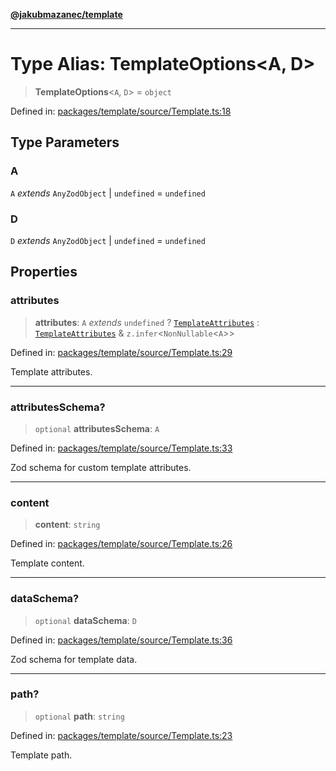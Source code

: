 [**@jakubmazanec/template**](../README.md)

---

# Type Alias: TemplateOptions\<A, D\>

> **TemplateOptions**\<`A`, `D`\> = `object`

Defined in:
[packages/template/source/Template.ts:18](https://github.com/jakubmazanec/tools/blob/acfa246dbb1035f65efb7fa114167a3cbefca108/packages/template/source/Template.ts#L18)

## Type Parameters

### A

`A` _extends_ `AnyZodObject` \| `undefined` = `undefined`

### D

`D` _extends_ `AnyZodObject` \| `undefined` = `undefined`

## Properties

### attributes

> **attributes**: `A` _extends_ `undefined` ? [`TemplateAttributes`](TemplateAttributes.md) :
> [`TemplateAttributes`](TemplateAttributes.md) & `z.infer`\<`NonNullable`\<`A`\>\>

Defined in:
[packages/template/source/Template.ts:29](https://github.com/jakubmazanec/tools/blob/acfa246dbb1035f65efb7fa114167a3cbefca108/packages/template/source/Template.ts#L29)

Template attributes.

---

### attributesSchema?

> `optional` **attributesSchema**: `A`

Defined in:
[packages/template/source/Template.ts:33](https://github.com/jakubmazanec/tools/blob/acfa246dbb1035f65efb7fa114167a3cbefca108/packages/template/source/Template.ts#L33)

Zod schema for custom template attributes.

---

### content

> **content**: `string`

Defined in:
[packages/template/source/Template.ts:26](https://github.com/jakubmazanec/tools/blob/acfa246dbb1035f65efb7fa114167a3cbefca108/packages/template/source/Template.ts#L26)

Template content.

---

### dataSchema?

> `optional` **dataSchema**: `D`

Defined in:
[packages/template/source/Template.ts:36](https://github.com/jakubmazanec/tools/blob/acfa246dbb1035f65efb7fa114167a3cbefca108/packages/template/source/Template.ts#L36)

Zod schema for template data.

---

### path?

> `optional` **path**: `string`

Defined in:
[packages/template/source/Template.ts:23](https://github.com/jakubmazanec/tools/blob/acfa246dbb1035f65efb7fa114167a3cbefca108/packages/template/source/Template.ts#L23)

Template path.
